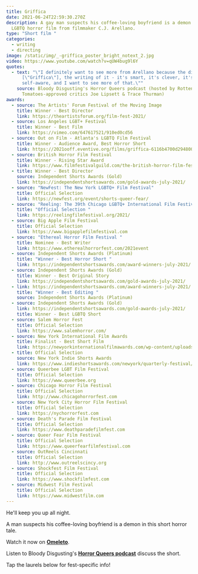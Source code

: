 ```yaml
---
title: Griffica
date: 2021-06-24T22:59:30.270Z
description: A gay man suspects his coffee-loving boyfriend is a demon in this
  LGBTQ horror film from filmmaker C.J. Arellano.
type: "Short film "
categories:
  - writing
  - directing
image: /static/img/_-griffica_poster_bright_notext_2.jpg
video: https://www.youtube.com/watch?v=qUW4bug9l6Y
quotes:
  - text: "\"I definitely want to see more from Arellano because the direction of
      [\"Griffica\"], the writing of it - it's smart, it's clever, it's
      self-aware, and I want to see more of that.\""
    source: Bloody Disgusting's Horror Queers podcast (hosted by Rotten
      Tomatoes-approved critics Joe Lipsett & Trace Thurman)
awards:
  - source: The Artists' Forum Festival of the Moving Image
    title: Winner - Best Director
    link: https://theartistsforum.org/film-fest-2021/
  - source: Los Angeles LGBT+ Festival
    title: Winner - Best Film
    link: https://vimeo.com/647617521/910ed0cd56
  - source: Out on Film - Atlanta's LGBTQ Film Festival
    title: Winner - Audience Award, Best Horror Short
    link: https://2021ooff.eventive.org/films/griffica-6116b4700d2948003d28450c
  - source: British Horror Film Festival
    title: Winner - Rising Star Award
    link: https://www.filmfestivalguild.com/the-british-horror-film-festival
  - title: Winner - Best Director
    source: Independent Shorts Awards (Gold)
    link: https://independentshortsawards.com/gold-awards-july-2021/
  - source: "NewFest: The New York LGBTQ+ Film Festival"
    title: Official Selection
    link: https://newfest.org/event/shorts-queer-fear/
  - source: "Reeling: The 39th Chicago LGBTQ+ International Film Festival"
    title: "Official Selection "
    link: https://reelingfilmfestival.org/2021/
  - source: Big Apple Film Festival
    title: Official Selection
    link: https://www.bigapplefilmfestival.com
  - source: "Ethereal Horror Film Festival "
    title: Nominee - Best Writer
    link: https://www.etherealhorrorfest.com/2021event
  - source: Independent Shorts Awards (Platinum)
    title: "Winner - Best Horror Short "
    link: https://independentshortsawards.com/award-winners-july-2021/
  - source: Independent Shorts Awards (Gold)
    title: Winner - Best Original Story
    link: https://independentshortsawards.com/gold-awards-july-2021/
  - link: https://independentshortsawards.com/award-winners-july-2021/
    title: "Winner - Best Editing "
    source: Independent Shorts Awards (Platinum)
  - source: Independent Shorts Awards (Gold)
    link: https://independentshortsawards.com/gold-awards-july-2021/
    title: Winner - Best LGBTQ Short
  - source: Salem Horror Fest
    title: Official Selection
    link: https://www.salemhorror.com/
  - source: New York International Film Awards
    title: Finalist - Best Short Film
    link: https://newyorkinternationalfilmawards.com/wp-content/uploads/sites/10/2021/07/NYIFA-June-2021WINNERS-.pdf
  - title: Official Selection
    source: New York Indie Shorts Awards
    link: https://www.indieshortsawards.com/newyork/quarterly-festival/
  - source: Queerbee LGBT Film Festival
    title: Official Selection
    link: https://www.queerbee.org
  - source: Chicago Horror Film Festival
    title: Official Selection
    link: http://www.chicagohorrorfest.com
  - source: New York City Horror Film Festival
    title: Official Selection
    link: https://nychorrorfest.com
  - source: Death's Parade Film Festival
    title: Official Selection
    link: https://www.deathparadefilmfest.com
  - source: Queer Fear Film Festival
    title: Official Selection
    link: https://www.queerfearfilmfestival.com
  - source: OutReels Cincinnati
    title: Official Selection
    link: http://www.outreelscincy.org
  - source: Shockfest Film Festival
    title: Official Selection
    link: https://www.shockfilmfest.com
  - source: Midwest Film Festival
    title: Official Selection
    link: https://www.midwestfilm.com
---
```

He'll keep you up all night. 

A man suspects his coffee-loving boyfriend is a demon in this short horror tale. 

Watch it now on **[Omeleto](http://omeleto.com/258892/?fbclid=IwAR2UTliR6TK33pB7Wwv_gpKShfCyIBk3ChQ4RkG9eFbNY5pzstEl58sEveQ)**. 

Listen to Bloody Disgusting's **[Horror Queers podcast](https://l.facebook.com/l.php?u=https%3A%2F%2Fpodcasts.apple.com%2Fca%2Fpodcast%2Fmicro-queers-griffica-2021%2Fid1449041559%3Fi%3D1000577293646%26fbclid%3DIwAR3GX3Si0VPqJlFzJF0HCGh5Xhh3ifc94rRm4BzWVe9OzZYn9nhr0DBq6BA&h=AT3XJo_IpzuNI_KJsullc4SqUQ6yzxQIIPyM7ali9Jsm80_8Ngw2QDQirwoWe_f7h0z6CA2KEc_xSSxmrilvqeB0u_Q-g7uJ4oemwtJ1GvxbGcb40OWBY7CkbzwK7SI2TVwt_Q&__tn__=%2CmH-R&c[0]=AT2uS0EOkkYGXF0NQYK6CO8nTKuPxAtGwYigdpbLuGqVsI0iWKYb9hyHOdoijKrePezY6twOEBE9CcbSZHCAZOgbusazdkqdELj-RrYgvqWZ2pjjo7rQgJt8F2mM9aJVTck3Ozjy1-GkfH_sV0JA7YPIWzLrddizgl4ujntNVLYWmEeH5SFd4Q)** discuss the short.

Tap the laurels below for fest-specific info!